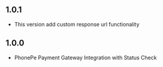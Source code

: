 ## 1.0.1

* This version add custom response url functionality

## 1.0.0

* PhonePe Payment Gateway Integration with Status Check 
